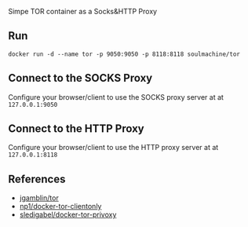 Simpe TOR container as a Socks&HTTP Proxy


## Run

    docker run -d --name tor -p 9050:9050 -p 8118:8118 soulmachine/tor


## Connect to the SOCKS Proxy

Configure your browser/client to use the SOCKS proxy server at at `127.0.0.1:9050`


## Connect to the HTTP Proxy

Configure your browser/client to use the HTTP proxy server at at `127.0.0.1:8118`


## References

* [jgamblin/tor](https://github.com/jgamblin/tor)
* [np1/docker-tor-clientonly](https://github.com/np1/docker-tor-clientonly)
* [sledigabel/docker-tor-privoxy](https://github.com/sledigabel/docker-tor-privoxy)
